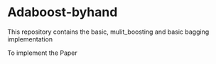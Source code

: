 # Adaboost-byhand
This repository contains the basic, mulit_boosting and basic bagging implementation

To implement the Paper 

